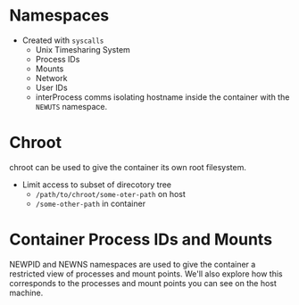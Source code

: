 # Namespaces
- Created with `syscalls`
    - Unix Timesharing System
    - Process IDs
    - Mounts
    - Network
    - User IDs
    - interProcess comms
isolating hostname inside the container with the `NEWUTS` namespace.

# Chroot

chroot can be used to give the container its own root filesystem.

- Limit access to subset of direcotory tree
    - `/path/to/chroot/some-oter-path` on host
    - `/some-other-path` in container

# Container Process IDs and Mounts
NEWPID and NEWNS namespaces are used to give the container a restricted view of processes and mount points. We'll also explore how this corresponds to the processes and mount points you can see on the host machine.